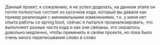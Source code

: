 Данный проект, к сожалению, я не успел доделать, на данном этапе он почти полностью состоит из кусочков кода, который вы давали как пример реализации с минимальными изменениями, т.к. у меня нет опыта работы со spring boot, сейчас я пытался проанализировать, что выполняют разные части кода и как они связаны, это оказалось довольно медленно, чтобы применить в своём проекте, но пока было очень много переписывания слово в слово
